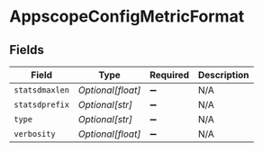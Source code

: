 # AppscopeConfigMetricFormat


## Fields

| Field              | Type               | Required           | Description        |
| ------------------ | ------------------ | ------------------ | ------------------ |
| `statsdmaxlen`     | *Optional[float]*  | :heavy_minus_sign: | N/A                |
| `statsdprefix`     | *Optional[str]*    | :heavy_minus_sign: | N/A                |
| `type`             | *Optional[str]*    | :heavy_minus_sign: | N/A                |
| `verbosity`        | *Optional[float]*  | :heavy_minus_sign: | N/A                |